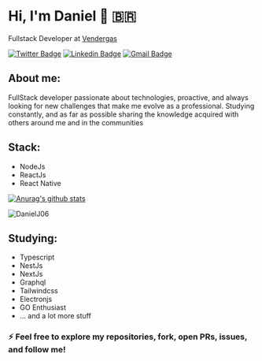 # Hi, I'm Daniel 👋 :brazil:
Fullstack Developer at [Vendergas](https://vendergas.com.br/)

[![Twitter Badge](https://img.shields.io/badge/-@danieldxdd-6633cc?style=flat-square&labelColor=6633cc&logo=twitter&logoColor=white&link=https://twitter.com/danieldxdd)](https://twitter.com/danieldxdd) 
[![Linkedin Badge](https://img.shields.io/badge/-Daniel%20de%20Jesus-6633cc?style=flat-square&logo=Linkedin&logoColor=white&link=https://www.linkedin.com/in/danieljrodrigues/)](https://www.linkedin.com/in/danieljrodrigues/) 
[![Gmail Badge](https://img.shields.io/badge/-daniel.j.rodrigues06@gmail.com-6633cc?style=flat-square&logo=Gmail&logoColor=white&link=mailto:daniel.j.rodrigues06@gmail.com)](mailto:daniel.j.rodrigues06@gmail.com)

## About me:
   FullStack developer passionate about technologies, proactive, and always looking for new challenges that make me evolve as a professional. Studying constantly, and as far as possible sharing the knowledge acquired with others around me and in the communities

## Stack:
  - NodeJs
  - ReactJs
  - React Native

[![Anurag's github stats](https://github-readme-stats.vercel.app/api?username=danielj06&show_icons=true&theme=dracula&title_color=6633cc&icon_color=6633cc)](https://github.com/danielj06/)

<p><img align="center" src="https://github-readme-streak-stats.herokuapp.com/?user=DanielJ06&theme=tokyonight" alt="DanielJ06" /></p>

## Studying:
  - Typescript
  - NestJs
  - NextJs
  - Graphql
  - Tailwindcss
  - Electronjs
  - GO Enthusiast
  - ... and a lot more stuff

### ⚡ Feel free to explore my repositories, fork, open PRs, issues, and follow me!
